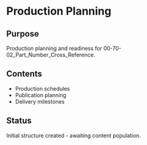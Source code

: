 # Production Planning

## Purpose
Production planning and readiness for 00-70-02_Part_Number_Cross_Reference.

## Contents
- Production schedules
- Publication planning
- Delivery milestones

## Status
Initial structure created - awaiting content population.
